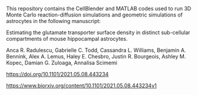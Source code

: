This repository contains the CellBlender and MATLAB codes used to run 3D Monte Carlo reaction-diffusion simulations and geometric simulations of astrocytes in the following manuscript:

Estimating the glutamate transporter surface density in distinct sub-cellular compartments of mouse hippocampal astrocytes.

Anca R. Radulescu, Gabrielle C. Todd, Cassandra L. Williams, Benjamin A. Bennink, Alex A. Lemus, Haley E. Chesbro, Justin R. Bourgeois, Ashley M. Kopec, Damian G. Zuloaga, Annalisa Scimemi

https://doi.org/10.1101/2021.05.08.443234

https://www.biorxiv.org/content/10.1101/2021.05.08.443234v1
